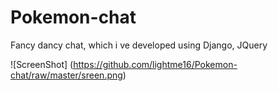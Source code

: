 # Pokemon-chat
Fancy dancy chat, which i ve developed using Django, JQuery

![ScreenShot] (https://github.com/lightme16/Pokemon-chat/raw/master/sreen.png)
